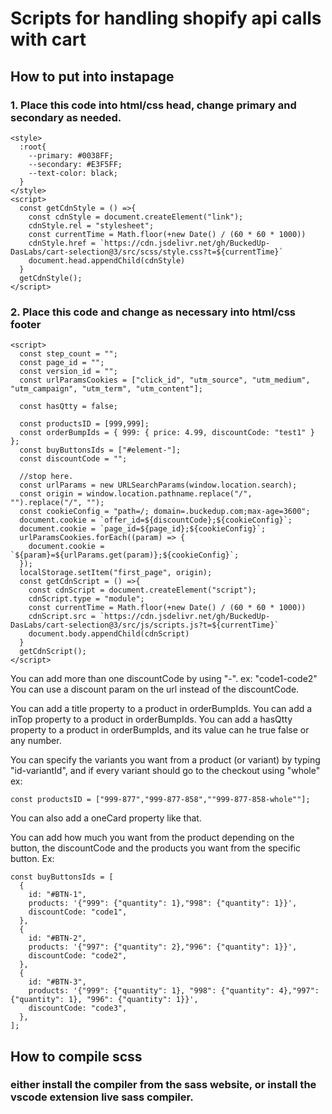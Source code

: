 # Scripts for handling shopify api calls with cart

## How to put into instapage

### 1. Place this code into html/css head, change primary and secondary as needed.

```
<style>
  :root{
    --primary: #0038FF;
    --secondary: #E3F5FF;
    --text-color: black;
  }
</style>
<script>
  const getCdnStyle = () =>{
    const cdnStyle = document.createElement("link");
    cdnStyle.rel = "stylesheet";
    const currentTime = Math.floor(+new Date() / (60 * 60 * 1000))
    cdnStyle.href = `https://cdn.jsdelivr.net/gh/BuckedUp-DasLabs/cart-selection@3/src/scss/style.css?t=${currentTime}`
    document.head.appendChild(cdnStyle)
  }
  getCdnStyle();
</script>
```

### 2. Place this code and change as necessary into html/css footer

```
<script>
  const step_count = "";
  const page_id = "";
  const version_id = "";
  const urlParamsCookies = ["click_id", "utm_source", "utm_medium", "utm_campaign", "utm_term", "utm_content"];

  const hasQtty = false;

  const productsID = [999,999];
  const orderBumpIds = { 999: { price: 4.99, discountCode: "test1" } };
  const buyButtonsIds = ["#element-"];
  const discountCode = "";

  //stop here.
  const urlParams = new URLSearchParams(window.location.search);
  const origin = window.location.pathname.replace("/", "").replace("/", "");
  const cookieConfig = "path=/; domain=.buckedup.com;max-age=3600";
  document.cookie = `offer_id=${discountCode};${cookieConfig}`;
  document.cookie = `page_id=${page_id};${cookieConfig}`;
  urlParamsCookies.forEach((param) => {
    document.cookie = `${param}=${urlParams.get(param)};${cookieConfig}`;
  });
  localStorage.setItem("first_page", origin);
  const getCdnScript = () =>{
    const cdnScript = document.createElement("script");
    cdnScript.type = "module";
    const currentTime = Math.floor(+new Date() / (60 * 60 * 1000))
    cdnScript.src = `https://cdn.jsdelivr.net/gh/BuckedUp-DasLabs/cart-selection@3/src/js/scripts.js?t=${currentTime}`
    document.body.appendChild(cdnScript)
  }
  getCdnScript();
</script>
```

You can add more than one discountCode by using "-".
ex: "code1-code2"
You can use a discount param on the url instead of the discountCode.

You can add a title property to a product in orderBumpIds.
You can add a inTop property to a product in orderBumpIds.
You can add a hasQtty property to a product in orderBumpIds, and its value can he true false or any number.

You can specify the variants you want from a product (or variant) by typing "id-variantId", and if every variant should go to the checkout using "whole"
ex:

```
const productsID = ["999-877","999-877-858",""999-877-858-whole""];
```

You can also add a oneCard property like that.

You can add how much you want from the product depending on the button, the discountCode and the products you want from the specific button. Ex: 

```
const buyButtonsIds = [
  {
    id: "#BTN-1",
    products: '{"999": {"quantity": 1},"998": {"quantity": 1}}',
    discountCode: "code1",
  },
  {
    id: "#BTN-2",
    products: '{"997": {"quantity": 2},"996": {"quantity": 1}}',
    discountCode: "code2",
  },
  {
    id: "#BTN-3",
    products: '{"999": {"quantity": 1}, "998": {"quantity": 4},"997": {"quantity": 1}, "996": {"quantity": 1}}',
    discountCode: "code3",
  },
];
```

## How to compile scss

### either install the compiler from the sass website, or install the vscode extension live sass compiler.
